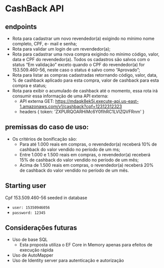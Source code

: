 # CashBack API

## endpoints

 - Rota para cadastrar um novo revendedor(a) exigindo no mínimo nome completo, CPF, e- mail e senha; 
 - Rota para validar um login de um revendedor(a); 
 - Rota para cadastrar uma nova compra exigindo no mínimo código, valor, data e CPF do revendedor(a). Todos os cadastros são salvos com o status “Em validação” exceto quando o CPF do revendedor(a) for 153.509.460-56, neste caso o status é salvo como “Aprovado”; 
 - Rota para listar as compras cadastradas retornando código, valor, data, % de cashback aplicado para esta compra, valor de cashback para esta compra e status; 
 - Rota para exibir o acumulado de cashback até o momento, essa rota irá consumir essa informação de uma API externa:
    - API externa GET: https://mdaqk8ek5j.execute-api.us-east-1.amazonaws.com/v1/cashback?cpf=12312312323
    - headers { token: 'ZXPURQOARHiMc6Y0flhRC1LVlZQVFRnm' } 

## premissas do caso de uso: 
- Os critérios de bonificação são:
    - Para até 1.000 reais em compras, o revendedor(a) receberá 10% de cashback do valor vendido no período de um ms;
    - Entre 1.000 e 1.500 reais em compras, o revendedor(a) receberá 15% de cashback do valor vendido no período de um mês;
    - Acima de 1.500 reais em compras, o revendedor(a) receberá 20% de cashback do valor vendido no período de um mês.


## Starting user
Cpf 153.509.460-56 seeded in database
- ``` user: 15350946056 ```
- ``` password: 12345 ```


## Considerações futuras
- Uso de base SQL
  - Esta proposta utiliza o EF Core in Memory apenas para efeitos de execução rápida
- Uso de AutoMapper
- Uso de Identity server para autenticação e autorização
